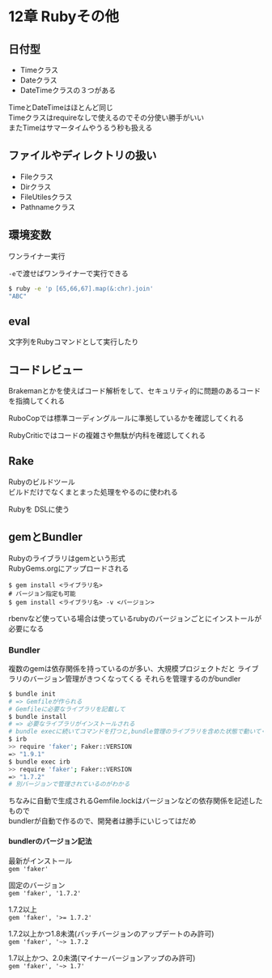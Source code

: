 # 12章 Rubyその他
 
## 日付型

* Timeクラス
* Dateクラス
* DateTimeクラスの３つがある

TimeとDateTimeはほとんど同じ  
Timeクラスはrequireなしで使えるのでその分使い勝手がいい  
またTimeはサマータイムやうるう秒も扱える

## ファイルやディレクトリの扱い

* Fileクラス
* Dirクラス
* FileUtilesクラス
* Pathnameクラス

## 環境変数

ワンライナー実行

`-e`で渡せばワンライナーで実行できる

```bash
$ ruby -e 'p [65,66,67].map(&:chr).join'
"ABC"
```

## eval

文字列をRubyコマンドとして実行したり

## コードレビュー

Brakemanとかを使えばコード解析をして、セキュリティ的に問題のあるコードを指摘してくれる

RuboCopでは標準コーディングルールに準拠しているかを確認してくれる

RubyCriticではコードの複雑さや無駄が内科を確認してくれる

## Rake

Rubyのビルドツール  
ビルドだけでなくまとまった処理をやるのに使われる

Rubyを DSLに使う

## gemとBundler

Rubyのライブラリはgemという形式  
RubyGems.orgにアップロードされる

```bush
$ gem install <ライブラリ名>
# バージョン指定も可能
$ gem install <ライブラリ名> -v <バージョン>
```

rbenvなど使っている場合は使っているrubyのバージョンごとにインストールが必要になる

### Bundler

複数のgemは依存関係を持っているのが多い、大規模プロジェクトだと
ライブラリのバージョン管理がきつくなってくる
それらを管理するのがbundler

```bash
$ bundle init
# => Gemfileが作られる
# Gemfileに必要なライブラリを記載して
$ bundle install
# => 必要なライブラリがインストールされる
# bundle execに続いてコマンドを打つと,bundle管理のライブラリを含めた状態で動いてくれる
$ irb
>> require 'faker'; Faker::VERSION
=> "1.9.1"
$ bundle exec irb
>> require 'faker'; Faker::VERSION
=> "1.7.2"
# 別バージョンで管理されているのがわかる
```

ちなみに自動で生成されるGemfile.lockはバージョンなどの依存関係を記述したもので  
bundlerが自動で作るので、開発者は勝手にいじってはだめ

#### bundlerのバージョン記法

最新がインストール  
`gem 'faker'`

固定のバージョン  
`gem 'faker', '1.7.2'`

1.7.2以上  
`gem 'faker', '>= 1.7.2'`

1.7.2以上かつ1.8未満(バッチバージョンのアップデートのみ許可)  
`gem 'faker', '~> 1.7.2`

1.7以上かつ、2.0未満(マイナーバージョンアップのみ許可)  
`gem 'faker', '~> 1.7'`